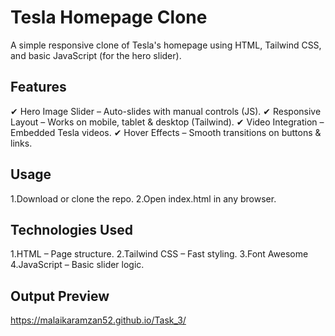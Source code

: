 
# Tesla Homepage Clone
A simple responsive clone of Tesla's homepage using HTML, Tailwind CSS, and basic JavaScript (for the hero slider).
## Features
✔ Hero Image Slider – Auto-slides with manual controls (JS).
✔ Responsive Layout – Works on mobile, tablet & desktop (Tailwind).
✔ Video Integration – Embedded Tesla videos.
✔ Hover Effects – Smooth transitions on buttons & links.
## Usage
1.Download or clone the repo.
2.Open index.html in any browser.
## Technologies Used 
1.HTML – Page structure.
2.Tailwind CSS – Fast styling.
3.Font Awesome
4.JavaScript – Basic slider logic.
## Output Preview 
https://malaikaramzan52.github.io/Task_3/
